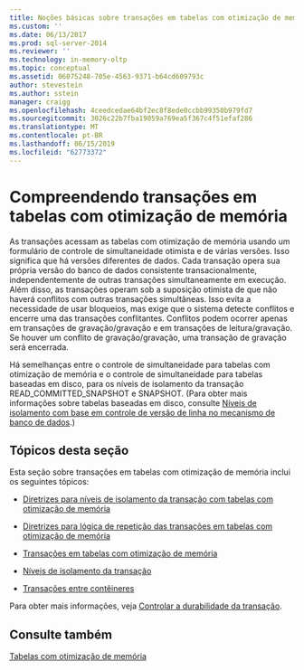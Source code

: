 ```yaml
---
title: Noções básicas sobre transações em tabelas com otimização de memória | Microsoft Docs
ms.custom: ''
ms.date: 06/13/2017
ms.prod: sql-server-2014
ms.reviewer: ''
ms.technology: in-memory-oltp
ms.topic: conceptual
ms.assetid: 06075248-705e-4563-9371-b64cd609793c
author: stevestein
ms.author: sstein
manager: craigg
ms.openlocfilehash: 4ceedcedae64bf2ec8f8ede0ccbb99350b979fd7
ms.sourcegitcommit: 3026c22b7fba19059a769ea5f367c4f51efaf286
ms.translationtype: MT
ms.contentlocale: pt-BR
ms.lasthandoff: 06/15/2019
ms.locfileid: "62773372"
---
```

# <a name="understanding-transactions-on-memory-optimized-tables"></a>Compreendendo transações em tabelas com otimização de memória
  As transações acessam as tabelas com otimização de memória usando um formulário de controle de simultaneidade otimista e de várias versões. Isso significa que há versões diferentes de dados. Cada transação opera sua própria versão do banco de dados consistente transacionalmente, independentemente de outras transações simultaneamente em execução. Além disso, as transações operam sob a suposição otimista de que não haverá conflitos com outras transações simultâneas. Isso evita a necessidade de usar bloqueios, mas exige que o sistema detecte conflitos e encerre uma das transações conflitantes. Conflitos podem ocorrer apenas em transações de gravação/gravação e em transações de leitura/gravação. Se houver um conflito de gravação/gravação, uma transação de gravação será encerrada.  
  
 Há semelhanças entre o controle de simultaneidade para tabelas com otimização de memória e o controle de simultaneidade para tabelas baseadas em disco, para os níveis de isolamento da transação READ_COMMITTED_SNAPSHOT e SNAPSHOT. (Para obter mais informações sobre tabelas baseadas em disco, consulte [Níveis de isolamento com base em controle de versão de linha no mecanismo de banco de dados](https://msdn.microsoft.com/library/ms177404\(v=sql.100\).aspx).)  
  
## <a name="topics-in-this-section"></a>Tópicos desta seção  
 Esta seção sobre transações em tabelas com otimização de memória inclui os seguintes tópicos:  
  
-   [Diretrizes para níveis de isolamento da transação com tabelas com otimização de memória](../relational-databases/in-memory-oltp/memory-optimized-tables.md)  
  
-   [Diretrizes para lógica de repetição das transações em tabelas com otimização de memória](guidelines-for-retry-logic-for-transactions-on-memory-optimized-tables.md)  
  
-   [Transações em tabelas com otimização de memória](transactions-in-memory-optimized-tables.md)  
  
-   [Níveis de isolamento da transação](transaction-isolation-levels.md)  
  
-   [Transações entre contêineres](cross-container-transactions.md)  
  
 Para obter mais informações, veja [Controlar a durabilidade da transação](../relational-databases/logs/control-transaction-durability.md).  
  
## <a name="see-also"></a>Consulte também  
 [Tabelas com otimização de memória](../relational-databases/in-memory-oltp/memory-optimized-tables.md)  
  
  
